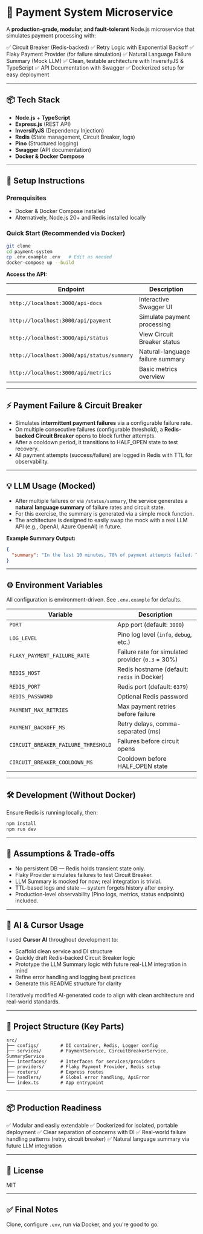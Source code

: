 # 🏦 Payment System Microservice

A **production-grade, modular, and fault-tolerant** Node.js microservice that simulates payment processing with:

✅ Circuit Breaker (Redis-backed)
✅ Retry Logic with Exponential Backoff
✅ Flaky Payment Provider (for failure simulation)
✅ Natural Language Failure Summary (Mock LLM)
✅ Clean, testable architecture with InversifyJS & TypeScript
✅ API Documentation with Swagger
✅ Dockerized setup for easy deployment

---

## 📦 Tech Stack

- **Node.js** + **TypeScript**
- **Express.js** (REST API)
- **InversifyJS** (Dependency Injection)
- **Redis** (State management, Circuit Breaker, logs)
- **Pino** (Structured logging)
- **Swagger** (API documentation)
- **Docker & Docker Compose**

---

## 🚀 Setup Instructions

### Prerequisites

- Docker & Docker Compose installed
- Alternatively, Node.js 20+ and Redis installed locally

### Quick Start (Recommended via Docker)

```bash
git clone
cd payment-system
cp .env.example .env   # Edit as needed
docker-compose up --build
```

**Access the API:**

| Endpoint                                   | Description                      |
| ------------------------------------------ | -------------------------------- |
| `http://localhost:3000/api-docs`           | Interactive Swagger UI           |
| `http://localhost:3000/api/payment`        | Simulate payment processing      |
| `http://localhost:3000/api/status`         | View Circuit Breaker status      |
| `http://localhost:3000/api/status/summary` | Natural-language failure summary |
| `http://localhost:3000/api/metrics`        | Basic metrics overview           |

---

## ⚡️ Payment Failure & Circuit Breaker

- Simulates **intermittent payment failures** via a configurable failure rate.
- On multiple consecutive failures (configurable threshold), a **Redis-backed Circuit Breaker** opens to block further attempts.
- After a cooldown period, it transitions to HALF_OPEN state to test recovery.
- All payment attempts (success/failure) are logged in Redis with TTL for observability.

---

## 💡 LLM Usage (Mocked)

- After multiple failures or via `/status/summary`, the service generates a **natural language summary** of failure rates and circuit state.
- For this exercise, the summary is generated via a simple mock function.
- The architecture is designed to easily swap the mock with a real LLM API (e.g., OpenAI, Azure OpenAI) in future.

**Example Summary Output:**

```json
{
  "summary": "In the last 10 minutes, 70% of payment attempts failed. The circuit breaker is currently open, blocking new attempts."
}
```

---

## ⚙️ Environment Variables

All configuration is environment-driven. See `.env.example` for defaults.

| Variable                            | Description                                       |
| ----------------------------------- | ------------------------------------------------- |
| `PORT`                              | App port (default: `3000`)                        |
| `LOG_LEVEL`                         | Pino log level (`info`, `debug`, etc.)            |
| `FLAKY_PAYMENT_FAILURE_RATE`        | Failure rate for simulated provider (`0.3` = 30%) |
| `REDIS_HOST`                        | Redis hostname (default: `redis` in Docker)       |
| `REDIS_PORT`                        | Redis port (default: `6379`)                      |
| `REDIS_PASSWORD`                    | Optional Redis password                           |
| `PAYMENT_MAX_RETRIES`               | Max payment retries before failure                |
| `PAYMENT_BACKOFF_MS`                | Retry delays, comma-separated (ms)                |
| `CIRCUIT_BREAKER_FAILURE_THRESHOLD` | Failures before circuit opens                     |
| `CIRCUIT_BREAKER_COOLDOWN_MS`       | Cooldown before HALF_OPEN state                   |

---

## 🛠️ Development (Without Docker)

Ensure Redis is running locally, then:

```bash
npm install
npm run dev
```

---

## 📝 Assumptions & Trade-offs

- No persistent DB — Redis holds transient state only.
- Flaky Provider simulates failures to test Circuit Breaker.
- LLM Summary is mocked for now; real integration is trivial.
- TTL-based logs and state — system forgets history after expiry.
- Production-level observability (Pino logs, metrics, status endpoints) included.

---

## 🤖 AI & Cursor Usage

I used **Cursor AI** throughout development to:

- Scaffold clean service and DI structure
- Quickly draft Redis-backed Circuit Breaker logic
- Prototype the LLM Summary logic with future real-LLM integration in mind
- Refine error handling and logging best practices
- Generate this README structure for clarity

I iteratively modified AI-generated code to align with clean architecture and real-world standards.

---

## 📂 Project Structure (Key Parts)

```
src/
├── configs/        # DI container, Redis, Logger config
├── services/       # PaymentService, CircuitBreakerService, SummaryService
├── interfaces/     # Interfaces for services/providers
├── providers/      # Flaky Payment Provider, Redis setup
├── routers/        # Express routes
├── handlers/       # Global error handling, ApiError
└── index.ts        # App entrypoint
```

---

## 📦 Production Readiness

✅ Modular and easily extendable
✅ Dockerized for isolated, portable deployment
✅ Clear separation of concerns with DI
✅ Real-world failure handling patterns (retry, circuit breaker)
✅ Natural language summary via future LLM integration

---

## 📜 License

MIT

---

## ✅ Final Notes

Clone, configure `.env`, run via Docker, and you're good to go.
